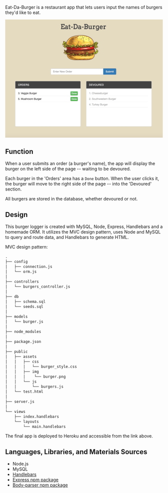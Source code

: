 



Eat-Da-Burger is a restaurant app that lets users input the names of burgers they'd like to eat.

![Alt text](public/assets/img/burger_app.jpg?raw=true "Burger")

## Function
When a user submits an order (a burger's name), the app will display the burger on the left side of the page -- waiting to be devoured.

Each burger in the 'Orders' area has a `Done` button. When the user clicks it, the burger will move to the right side of the page -- into the 'Devoured' section.

All burgers are stored in the database, whether devoured or not.

## Design
This burger logger is created with MySQL, Node, Express, Handlebars and a homemade ORM. It utilizes the MVC design pattern, uses Node and MySQL to query and route data, and Handlebars to generate HTML.

MVC design pattern:
```
.
├── config
│   ├── connection.js
│   └── orm.js
│
├── controllers
│   └── burgers_controller.js
│
├── db
│   ├── schema.sql
│   └── seeds.sql
│
├── models
│   └── burger.js
│
├── node_modules
│
├── package.json
│
├── public
│   ├── assets
│   │   ├── css
│   │   │   └── burger_style.css
│   │   ├── img
│   │   │    └── burger.png
│   │   └── js
│   │       └── burgers.js
│   └── test.html
│
├── server.js
│
└── views
    ├── index.handlebars
    └── layouts
        └── main.handlebars
```

The final app is deployed to Heroku and accessible from the link above.

## Languages, Libraries, and Materials Sources
* Node.js
* MySQL
* [Handlebars](http://handlebarsjs.com/)
* [Express npm package](https://www.npmjs.com/package/express)
* [Body-parser npm package](https://www.npmjs.com/package/body-parser)
